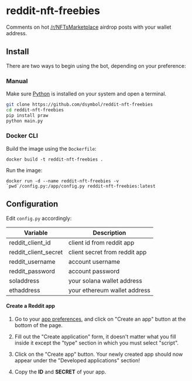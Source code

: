 # reddit-nft-freebies

Comments on hot [/r/NFTsMarketplace](https://www.reddit.com/r/NFTsMarketplace/) airdrop posts with your wallet address.

## Install
There are two ways to begin using the bot, depending on your preference:

### Manual

Make sure [Python](https://www.python.org/downloads/) is installed on your system and open a terminal.

```bash
git clone https://github.com/dsymbol/reddit-nft-freebies
cd reddit-nft-freebies
pip install praw
python main.py
```

### Docker CLI

Build the image using the `Dockerfile`:

```
docker build -t reddit-nft-freebies .
```

Run the image:

```
docker run -d --name reddit-nft-freebies -v `pwd`/config.py:/app/config.py reddit-nft-freebies:latest
```

## Configuration
Edit `config.py` accordingly:

| Variable                       | Description                      |
| ------------------------------ | ---------------------------------|
| reddit_client_id               | client id from reddit app        |
| reddit_client_secret           | client secret from reddit app    |
| reddit_username                | account username                 |
| reddit_password                | account password                 |
| soladdress                     | your solana wallet address       |
| ethaddress                     | your ethereum wallet address     |

#### Create a Reddit app

1. Go to your [app preferences](https://old.reddit.com/prefs/apps/), and click on "Create an app" button at the bottom of the page.

2. Fill out the "Create application" form, it doesn't matter what you fill inside it except the "type" section in which you must select "script".

3. Click on the "Create app" button. Your newly created app should now appear under the "Developed applications" section!

4. Copy the **ID** and **SECRET** of your app.
